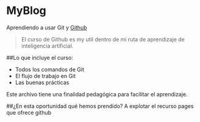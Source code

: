 # MyBlog
Aprendiendo a usar Git y [Github](https://github.com/ "Github")
>El curso de Github es my util dentro de mi ruta de aprendizaje de inteligencia artificial.

##Lo que incluye el curso:
- Todos los comandos de Git
- El flujo de trabajo en Git
- Las buenas prácticas

Este archivo tiene una finalidad pedagógica para facilitar el aprendizaje.

##¿En esta oportunidad qué hemos prendido?
A explotar el recurso pages que ofrece github
